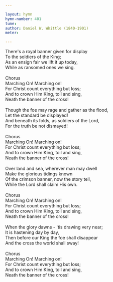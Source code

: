 ```yaml
---

layout: hymn
hymn-number: 401
tune: 
author: Daniel W. Whittle (1840-1901)
meter: 

---
```

There's a royal banner given for display<br>To the soldiers of the King;<br>As an ensign fair we lift it up today,<br>While as ransomed ones we sing.<br><br>Chorus<br>Marching On! Marching on!<br>For Christ count everything but loss;<br>And to crown Him King, toil and sing,<br>Neath the banner of the cross!<br><br>Though the foe may rage and gather as the flood,<br>Let the standard be displayed!<br>And beneath its folds, as soldiers of the Lord,<br>For the truth be not dismayed!<br><br>Chorus<br>Marching On! Marching on!<br>For Christ count everything but loss;<br>And to crown Him King, toil and sing,<br>Neath the banner of the cross!<br><br>Over land and sea, wherever man may dwell<br>Make the glorious tidings known<br>Of the crimson banner, now the story tell,<br>While the Lord shall claim His own.<br><br>Chorus<br>Marching On! Marching on!<br>For Christ count everything but loss;<br>And to crown Him King, toil and sing,<br>Neath the banner of the cross!<br><br>When the glory dawns - 'tis drawing very near;<br>It is hastening day by day,<br>Then before our King the foe shall disappear<br>And the cross the world shall sway!<br><br>Chorus<br>Marching On! Marching on!<br>For Christ count everything but loss;<br>And to crown Him King, toil and sing,<br>Neath the banner of the cross!<br><br><br>
